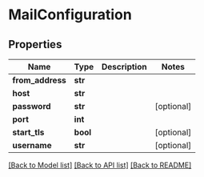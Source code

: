 # MailConfiguration

## Properties
Name | Type | Description | Notes
------------ | ------------- | ------------- | -------------
**from_address** | **str** |  | 
**host** | **str** |  | 
**password** | **str** |  | [optional] 
**port** | **int** |  | 
**start_tls** | **bool** |  | [optional] 
**username** | **str** |  | [optional] 

[[Back to Model list]](../README.md#documentation-for-models) [[Back to API list]](../README.md#documentation-for-api-endpoints) [[Back to README]](../README.md)

